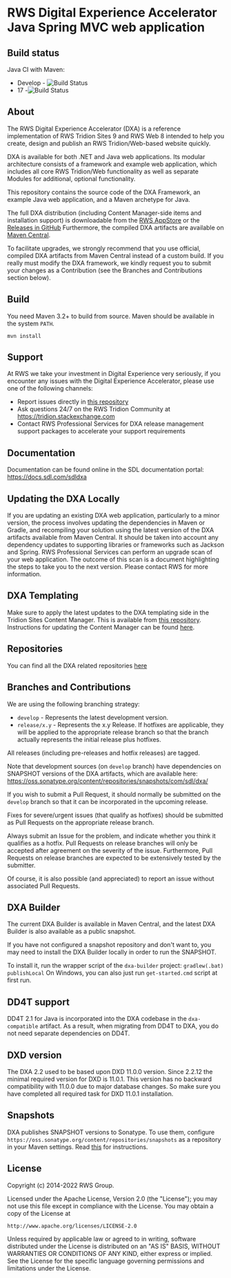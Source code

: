 RWS Digital Experience Accelerator Java Spring MVC web application
===
Build status
------------
Java CI with Maven:
- Develop - ![Build Status](https://github.com/sdl/dxa-web-application-java/workflows/Build/badge.svg)
- 17 -![Build Status](https://github.com/sdl/dxa-web-application-java/workflows/Build/badge.svg?branch=release%2F17)


About
-----
The RWS Digital Experience Accelerator (DXA) is a reference implementation of RWS Tridion Sites 9 and RWS Web 8 intended to help you create, design and publish an RWS Tridion/Web-based website quickly.

DXA is available for both .NET and Java web applications. Its modular architecture consists of a framework and example web application, which includes all core RWS Tridion/Web functionality as well as separate Modules for additional, optional functionality.

This repository contains the source code of the DXA Framework, an example Java web application, and a Maven archetype for Java. 

The full DXA distribution (including Content Manager-side items and installation support) is downloadable from the [RWS AppStore](https://appstore.sdl.com/list/?search=dxa) 
or the [Releases in GitHub](https://github.com/sdl/dxa-web-application-java/releases)
Furthermore, the compiled DXA artifacts are available on [Maven Central](http://search.maven.org/#search%7Cga%7C1%7Cdxa). 

To facilitate upgrades, we strongly recommend that you use official, compiled DXA artifacts from Maven Central instead of a custom build.
If you really must modify the DXA framework, we kindly request you to submit your changes as a Contribution (see the Branches and Contributions section below). 

Build
-----
You need Maven 3.2+ to build from source. Maven should be available in the system `PATH`.

`mvn install`

Support
---------------
At RWS we take your investment in Digital Experience very seriously, if you encounter any issues with the Digital Experience Accelerator, please use one of the following channels:

- Report issues directly in [this repository](https://github.com/sdl/dxa-web-application-java/issues)
- Ask questions 24/7 on the RWS Tridion Community at https://tridion.stackexchange.com
- Contact RWS Professional Services for DXA release management support packages to accelerate your support requirements


Documentation
-------------
Documentation can be found online in the SDL documentation portal: https://docs.sdl.com/sdldxa

Updating the DXA Locally
-------------
If you are updating an existing DXA web application, particularly to a minor version, the process involves updating the dependencies in Maven or Gradle, and recompiling your solution using the latest version of the DXA artifacts available from Maven Central. It should be taken into account any dependency updates to supporting libraries or frameworks such as Jackson and Spring.
RWS Professional Services can perform an upgrade scan of your web application. The outcome of this scan is a document highlighting the steps to take you to the next version. Please contact RWS for more information.

DXA Templating
-------------
Make sure to apply the latest updates to the DXA templating side in the Tridion Sites Content Manager. This is available from [this repository](https://github.com/RWS/dxa-content-management).
Instructions for updating the Content Manager can be found [here](https://docs.rws.com/784837/466718/sdl-digital-experience-accelerator-2-2/upgrading-------------dxa-on-the-------------sdl-tridion-sites-content-manager).  

Repositories
-------------
You can find all the DXA related repositories [here](https://github.com/rws/?q=dxa&type=source&language=)


Branches and Contributions
--------------------------
We are using the following branching strategy:

 - `develop` - Represents the latest development version.
 - `release/x.y` - Represents the x.y Release. If hotfixes are applicable, they will be applied to the appropriate release branch so that the branch actually represents the initial release plus hotfixes.

All releases (including pre-releases and hotfix releases) are tagged. 

Note that development sources (on `develop` branch) have dependencies on SNAPSHOT versions of the DXA artifacts, which are available here: https://oss.sonatype.org/content/repositories/snapshots/com/sdl/dxa/

If you wish to submit a Pull Request, it should normally be submitted on the `develop` branch so that it can be incorporated in the upcoming release.

Fixes for severe/urgent issues (that qualify as hotfixes) should be submitted as Pull Requests on the appropriate release branch.

Always submit an Issue for the problem, and indicate whether you think it qualifies as a hotfix. Pull Requests on release branches will only be accepted after agreement on the severity of the issue.
Furthermore, Pull Requests on release branches are expected to be extensively tested by the submitter.

Of course, it is also possible (and appreciated) to report an issue without associated Pull Requests.


DXA Builder
-----------
The current DXA Builder is available in Maven Central, and the latest DXA Builder is also available as a public snapshot.

If you have not configured a snapshot repository and don't want to, you may need to install the DXA Builder locally in order to run the SNAPSHOT. 

To install it, run the wrapper script of the `dxa-builder` project: `gradlew(.bat) publishLocal` 
On Windows, you can also just run `get-started.cmd` script at first run.


DD4T support
---
DD4T 2.1 for Java is incorporated into the DXA codebase in the `dxa-compatible` artifact. As a result, when migrating from DD4T to DXA, you do not need separate dependencies on DD4T.


DXD version
---
The DXA 2.2 used to be based upon DXD 11.0.0 version. Since 2.2.12 the minimal required version for DXD is 11.0.1.
This version has no backward compatibility with 11.0.0 due to major database changes. So make sure you have completed all required task for DXD 11.0.1 installation.  


Snapshots
---------
DXA publishes SNAPSHOT versions to Sonatype. To use them, configure `https://oss.sonatype.org/content/repositories/snapshots` as a repository in your Maven settings. Read [this](https://maven.apache.org/settings.html#Repositories) for instructions.


License
-------
Copyright (c) 2014-2022 RWS Group.

Licensed under the Apache License, Version 2.0 (the "License");
you may not use this file except in compliance with the License.
You may obtain a copy of the License at

	http://www.apache.org/licenses/LICENSE-2.0

Unless required by applicable law or agreed to in writing, software distributed under the License is distributed on an "AS IS" BASIS, WITHOUT WARRANTIES OR CONDITIONS OF ANY KIND, either express or implied.
See the License for the specific language governing permissions and limitations under the License.
